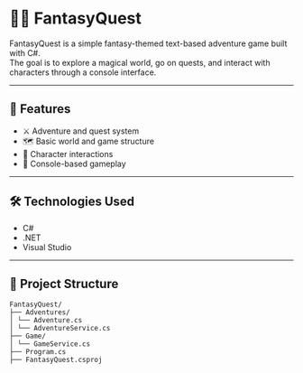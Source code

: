 # 🧙‍♂️ FantasyQuest

FantasyQuest is a simple fantasy-themed text-based adventure game built with C#.  
The goal is to explore a magical world, go on quests, and interact with characters through a console interface.

---

## 🚀 Features

- ⚔️ Adventure and quest system
- 🗺️ Basic world and game structure
- 🧙 Character interactions
- 💬 Console-based gameplay

---

## 🛠️ Technologies Used

- C#
- .NET
- Visual Studio

---

## 📁 Project Structure
```text
FantasyQuest/
├── Adventures/
│ └── Adventure.cs
│ └── AdventureService.cs
├── Game/
│ └── GameService.cs
├── Program.cs
├── FantasyQuest.csproj
